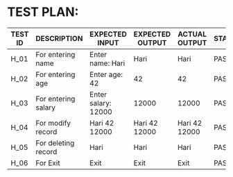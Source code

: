 # TEST PLAN:


| TEST ID  |  DESCRIPTION          | EXPECTED INPUT    | EXPECTED OUTPUT  | ACTUAL OUTPUT  | STATUS |
|----------|-----------------------|-------------------|------------------|----------------|--------|
|   H_01   |   For entering name   | Enter name: Hari  |   Hari           |   Hari         |  PASS  |            
|   H_02   |   For entering age    | Enter age: 42     |   42             |   42           |  PASS  |          
|   H_03   |   For entering salary |Enter salary: 12000|   12000          |   12000        |  PASS  |        
|   H_04   |   For modify record   |  Hari 42 12000    |  Hari 42 12000   |  Hari 42 12000 |  PASS  |     
|   H_05   |   For deleting record | Hari              |  Hari            |  Hari          |  PASS  |  
|   H_06   |   For Exit            | Exit              |  Exit            | Exit           |  PASS  | 

